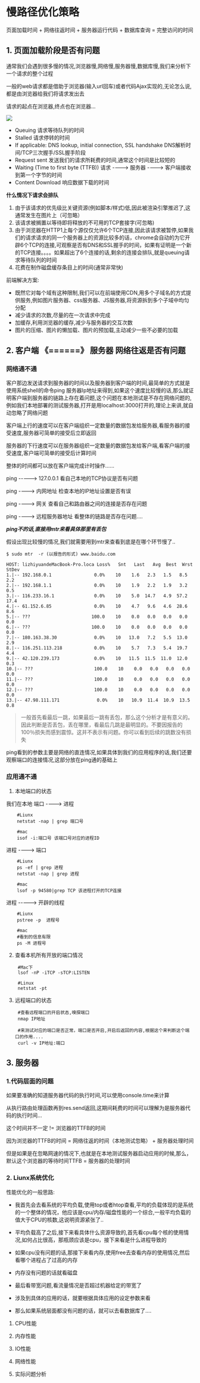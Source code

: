 <!--
 * @Date: 2020-04-18 21:04:40
 * @LastEditors: lizhiyuan
 * @LastEditTime: 2020-04-25 22:54:30
 * @FilePath: /慢路径优化策略/README.md
 -->

# 慢路径优化策略

页面加载时间 + 网络往返时间 + 服务器运行代码 + 数据库查询 = 完整访问的时间

## 1. 页面加载阶段是否有问题

通常我们会遇到很多慢的情况,浏览器慢,网络慢,服务器慢,数据库慢,我们来分析下一个请求的整个过程

一般的web请求都是借助于浏览器(输入url回车)或者代码Ajax实现的,无论怎么说,都是由浏览器给我们将请求发出去

请求的起点在浏览器,终点也在浏览器...

![](https://developers.google.com/web/tools/chrome-devtools/network/imgs/timeline-view-hover.png)

- Queuing 请求等待队列的时间
- Stalled 请求停转的时间
- If applicable: DNS lookup, initial connection, SSL handshake  DNS解析时间/TCP三次握手/SSL握手阶段
- Request sent 发送我们的请求所耗费的时间,通常这个时间是比较短的
- Waiting (Time to first byte (TTFB)) 请求 ----> 服务器 ----> 客户端接收到第一个字节的时间
- Content Download 响应数据下载的时间

**什么情况下请求会排队**

1. 由于该请求的优先级比关键资源(例如脚本/样式)低,因此被渲染引擎推迟了,这通常发生在图片上（可忽略）
2. 该请求被搁置以等待即将释放的不可用的TCP套接字(可忽略)
3. 由于浏览器在HTTP1上每个源仅仅允许6个TCP连接,因此该请求被暂停,如果我们的请求请求的同一个服务器上的资源比较多的话，chrome会自动的为它开辟6个TCP的连接,可观察是否有DNS和SSL握手的时间，如果有证明是一个新的TCP连接。。。。如果超出了6个连接的话,剩余的连接会排队,就是queuing请求等待队列的时间
4. 花费在制作磁盘缓存条目上的时间(通常非常快)

前端解决方案:

- 既然它对每个域有这种限制,我们可以在前端使用CDN,用多个子域名的方式提供服务,例如图片服务器、css服务器、JS服务器,将资源拆到多个子域中均匀分配
- 减少请求的次数,尽量的在一次请求中完成
- 加缓存,利用浏览器的缓存,减少与服务器的交互次数
- 图片的压缩、图片的懒加载、图片的预加载,主动减少一些不必要的加载


## 2. 客户端 《======》 服务器 网络往返是否有问题

### 网络通不通

客户那边发送请求到服务器的时间以及服务器到客户端的时间,最简单的方式就是使用系统shell的命令ping 服务器Ip地址来得到,如果这个速度比较慢的话,那么就证明客户端到服务器的链路上存在着问题,这个问题在本地测试是不存在网络问题的,例如我们本地部署的测试服务器,打开是用localhost:3000打开的,理论上来讲,就自动忽略了网络问题

客户端上行的速度可以在客户端组织一定数量的数据包发给服务器,看服务器的接受速度,服务器可简单的接受后立即返回

服务器的下行速度可以在服务器组织一定数量的数据包发给客户端,看客户端的接受速度,客户端可简单的接受后计算时间

整体的时间都可以放在客户端完成计时操作......

ping -----> 127.0.0.1 看自己本地的TCP协议是否有问题

ping ----> 内网地址 检查本地的IP地址设置是否有误

ping ----> 网关 查看自己和路由器之间的连接是否存在问题

ping ----> 远程服务器地址 看整体的链路是否存在问题....

***ping不的话,直接用mtr来看具体那里有丢包***

假设出现比较慢的情况,我们就需要用到mtr来查看到底是在哪个环节慢了..

    $ sudo mtr  -r (以报告的形式) www.baidu.com 

    HOST: lizhiyuandeMacBook-Pro.loca Loss%   Snt   Last   Avg  Best  Wrst StDev
    1.|-- 192.168.0.1                0.0%    10    1.6   2.3   1.5   8.5   2.2
    2.|-- 192.168.1.1                0.0%    10    1.9   2.2   1.9   3.2   0.5
    3.|-- 116.233.16.1               0.0%    10    5.0  14.7   4.9  57.2  17.4
    4.|-- 61.152.6.85                0.0%    10    4.7   9.6   4.6  28.6   8.6
    5.|-- ???                       100.0    10    0.0   0.0   0.0   0.0   0.0
    6.|-- ???                       100.0    10    0.0   0.0   0.0   0.0   0.0
    7.|-- 180.163.38.30              0.0%    10   13.0   7.2   5.5  13.0   2.9
    8.|-- 116.251.113.218            0.0%    10    5.7   7.3   5.4  19.7   4.4
    9.|-- 42.120.239.173             0.0%    10   11.5  11.5  11.0  12.0   0.3
    10.|-- ???                       100.0    10    0.0   0.0   0.0   0.0   0.0
    11.|-- ???                       100.0    10    0.0   0.0   0.0   0.0   0.0
    12.|-- ???                       100.0    10    0.0   0.0   0.0   0.0   0.0
    13.|-- 47.98.111.171              0.0%    10   10.9  11.4  10.9  13.5   0.8

> 一般首先看最后一跳，如果最后一跳有丢包，那么这个分析才是有意义的。因此判断是否丢包，丢在哪里，看最后几跳是最明显的。不要因报告的100％损失而感到震惊。这并不表示有问题。你可以看到后续的跳数没有损失

ping看到的参数主要是网络的直连情况,如果具体到我们的应用程序的话,我们还要观察端口的连接情况,这部分放在ping通的基础上

### 应用通不通

1. 本地端口的状态

我们在本地 端口 ----> 进程  

        #Liunx
        netstat -nap | grep 端口号

        #mac
        isof -i:端口号 该端口号对应的进程ID

进程 ----> 端口

        #Liunx
        ps -ef | grep 进程
        netstat -nap | grep 进程
        
        #mac
        lsof -p 94580|grep TCP 该进程打开的TCP连接

进程 -----> 开辟的线程

        #Liunx
        pstree -p  进程号
        
        #mac
        #看到的信息有限
        ps -M 进程号


2. 查看本机所有开放的端口情况

        #Mac下
        lsof -nP -iTCP -sTCP:LISTEN
        
        #Linux
        netstat -pt


3. 远程端口的状态

        #查看远程端口的开启状态,嗅探端口
        nmap IP地址
        
        #来测试对应的端口是否正常，端口是否开启,开启后返回的内容,根据这个来判断这个端口的作用....
        curl -v IP地址:端口




## 3. 服务器

### 1.代码层面的问题 

如果要准确的知道服务器代码的执行时间,可以使用console.time来计算

从执行路由处理函数再到res.send返回,这期间耗费的时间可以理解为是服务器代码的执行时间...

这个时间并不一定 != 浏览器的TTFB的时间

因为浏览器的TTFB的时间 = 网络往返的时间（本地测试忽略） + 服务器处理时间

但是如果是在忽略网速的情况下,也就是在本地测试服务器启动应用的时候,那么，默认这个浏览器的等待时间TTFB = 服务器的处理时间


### 2. Liunx系统优化

性能优化的一般思路:

- 我首先会去看系统的平均负载,使用top或者htop查看,平均的负载体现的是系统的一个整体的情况，他应该是cpu/内存/磁盘性能的一个综合,一般平均负载的值大于CPU的核数,这说明资源紧张了..

- 平均负载高了之后,接下来看具体什么资源导致的,首先看cpu每个核的使用情况,如何占比很高，那瓶颈应该是cpu，接下来看是什么进程导致的

- 如果cpu没有问题的话,那接下来看内存,使用free去查看内存的使用情况,然后看哪个进程占了过高的内存

- 内存没有问题的话就看磁盘

- 最后看带宽问题,看流量情况是否超过机器给定的带宽了

- 涉及到具体的应用的话，就要根据具体应用的设定参数来看

- 那么如果系统层面都没有问题的话，就可以去看数据库了....



1. CPU性能



2. 内存性能

3. IO性能

4. 网络性能

5. 实际问题分析






















